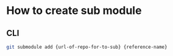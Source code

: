 # How to create sub module

## CLI
```bash
git submodule add {url-of-repo-for-to-sub} {reference-name}
```